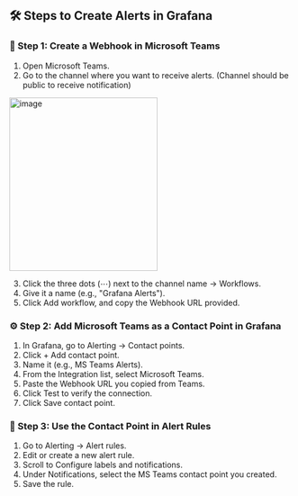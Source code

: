 ## 🛠 Steps to Create Alerts in Grafana

### 🧩 Step 1: Create a Webhook in Microsoft Teams  
1. Open Microsoft Teams.
2. Go to the channel where you want to receive alerts. (Channel should be public to receive notification)
<img width="263" height="308" alt="image" src="https://github.com/user-attachments/assets/debc2b0d-60c9-404e-aa52-de3717c4e731" />

3. Click the three dots (⋯) next to the channel name → Workflows.
4. Give it a name (e.g., "Grafana Alerts").
5. Click Add workflow, and copy the Webhook URL provided.

### ⚙️ Step 2: Add Microsoft Teams as a Contact Point in Grafana  
1. In Grafana, go to Alerting → Contact points.
2. Click + Add contact point.
3. Name it (e.g., MS Teams Alerts).
4. From the Integration list, select Microsoft Teams.
5. Paste the Webhook URL you copied from Teams.
6. Click Test to verify the connection.
7. Click Save contact point.

### 🚨 Step 3: Use the Contact Point in Alert Rules  
1. Go to Alerting → Alert rules.
2. Edit or create a new alert rule.
3. Scroll to Configure labels and notifications.
4. Under Notifications, select the MS Teams contact point you created.
5. Save the rule.
